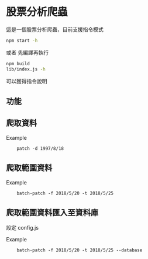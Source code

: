 股票分析爬蟲
===

這是一個股票分析爬蟲，目前支援指令模式

```bash
npm start -h
```
或者
先編譯再執行

```bash
npm build
lib/index.js -h
```

可以獲得指令說明

功能
---

## 爬取資料

Example 
```
    patch -d 1997/8/18
```

## 爬取範圍資料

Example
```
    batch-patch -f 2018/5/20 -t 2018/5/25
```

## 爬取範圍資料匯入至資料庫

設定 config.js

Example
```
    batch-patch -f 2018/5/20 -t 2018/5/25 --database
```